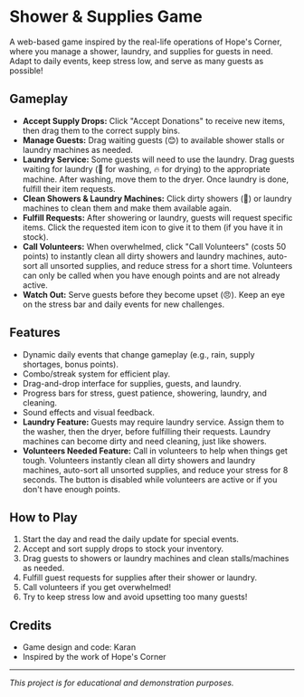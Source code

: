 # Shower & Supplies Game

A web-based game inspired by the real-life operations of Hope's Corner, where you manage a shower, laundry, and supplies for guests in need. Adapt to daily events, keep stress low, and serve as many guests as possible!

## Gameplay

- **Accept Supply Drops:** Click "Accept Donations" to receive new items, then drag them to the correct supply bins.
- **Manage Guests:** Drag waiting guests (😊) to available shower stalls or laundry machines as needed.
- **Laundry Service:** Some guests will need to use the laundry. Drag guests waiting for laundry (🫧 for washing, 🔥 for drying) to the appropriate machine. After washing, move them to the dryer. Once laundry is done, fulfill their item requests.
- **Clean Showers & Laundry Machines:** Click dirty showers (🧹) or laundry machines to clean them and make them available again.
- **Fulfill Requests:** After showering or laundry, guests will request specific items. Click the requested item icon to give it to them (if you have it in stock).
- **Call Volunteers:** When overwhelmed, click "Call Volunteers" (costs 50 points) to instantly clean all dirty showers and laundry machines, auto-sort all unsorted supplies, and reduce stress for a short time. Volunteers can only be called when you have enough points and are not already active.
- **Watch Out:** Serve guests before they become upset (😠). Keep an eye on the stress bar and daily events for new challenges.

## Features

- Dynamic daily events that change gameplay (e.g., rain, supply shortages, bonus points).
- Combo/streak system for efficient play.
- Drag-and-drop interface for supplies, guests, and laundry.
- Progress bars for stress, guest patience, showering, laundry, and cleaning.
- Sound effects and visual feedback.
- **Laundry Feature:** Guests may require laundry service. Assign them to the washer, then the dryer, before fulfilling their requests. Laundry machines can become dirty and need cleaning, just like showers.
- **Volunteers Needed Feature:** Call in volunteers to help when things get tough. Volunteers instantly clean all dirty showers and laundry machines, auto-sort all unsorted supplies, and reduce your stress for 8 seconds. The button is disabled while volunteers are active or if you don't have enough points.

## How to Play

1. Start the day and read the daily update for special events.
2. Accept and sort supply drops to stock your inventory.
3. Drag guests to showers or laundry machines and clean stalls/machines as needed.
4. Fulfill guest requests for supplies after their shower or laundry.
5. Call volunteers if you get overwhelmed!
6. Try to keep stress low and avoid upsetting too many guests!

## Credits

- Game design and code: Karan
- Inspired by the work of Hope's Corner

---

*This project is for educational and demonstration purposes.*
